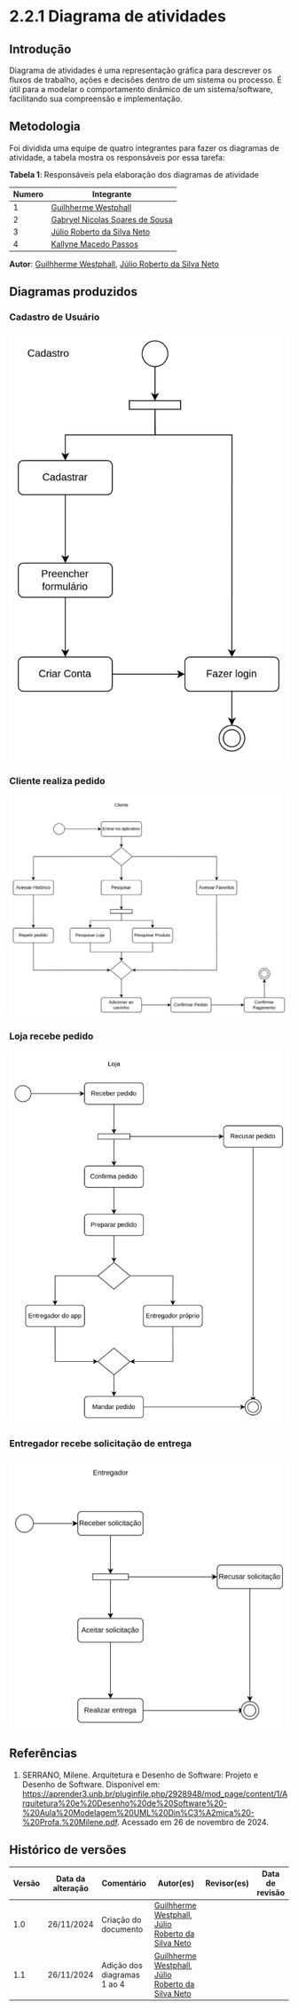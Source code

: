 # 2.2.1 Diagrama de atividades

## Introdução

Diagrama de atividades é uma representação gráfica para descrever os fluxos de trabalho, ações e decisões dentro de um sistema ou processo. É útil para a modelar o comportamento dinâmico de um sistema/software, facilitando sua compreensão e implementação.

## Metodologia

Foi dividida uma equipe de quatro integrantes para fazer os diagramas de atividade, a tabela
mostra os responsáveis por essa tarefa:

**Tabela 1**: Responsáveis pela elaboração dos diagramas de atividade

| Numero | Integrante                                                      |
| ------ | --------------------------------------------------------------- |
| 1      | [Guilhherme Westphall](https://github.com/west7)                |
| 2      | [Gabryel Nicolas Soares de Sousa](https://github.com/gabryelns) |
| 3      | [Júlio Roberto da Silva Neto](https://github.com/JulioR2022)    |
| 4      | [Kallyne Macedo Passos](https://github.com/kalipassos)          |
 
**Autor**: [Guilhherme Westphall](https://github.com/west7), [Júlio Roberto da Silva Neto](https://github.com/JulioR2022)

## Diagramas produzidos

### Cadastro de Usuário

![Cadastro de Usuário](assets/image-3.png)

### Cliente realiza pedido

![Cliente realiza pedido](assets/image.png)

### Loja recebe pedido

![Loja recebe pedido](assets/image-1.png)

### Entregador recebe solicitação de entrega

![Entregador recebe solicitação de entrega](assets/image-2.png)



## Referências

1. SERRANO, Milene. Arquitetura e Desenho de Software: Projeto e Desenho de Software. Disponível em: https://aprender3.unb.br/pluginfile.php/2928948/mod_page/content/1/Arquitetura%20e%20Desenho%20de%20Software%20-%20Aula%20Modelagem%20UML%20Din%C3%A2mica%20-%20Profa.%20Milene.pdf. Acessado em 26 de novembro de 2024.

## Histórico de versões

| Versão | Data da alteração | Comentário                  | Autor(es)                                                                                                      | Revisor(es) | Data de revisão |
| ------ | ----------------- | --------------------------- | -------------------------------------------------------------------------------------------------------------- | ----------- | --------------- |
| 1.0    | 26/11/2024        | Criação do documento        | [Guilhherme Westphall](https://github.com/west7), [Júlio Roberto da Silva Neto](https://github.com/JulioR2022) |             |                 |
| 1.1    | 26/11/2024        | Adição dos diagramas 1 ao 4 | [Guilhherme Westphall](https:github.com/west7), [Júlio Roberto da Silva Neto](https://github.com/JulioR2022)   |             |                 |